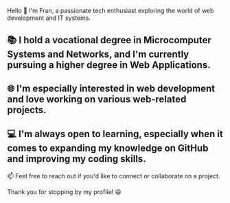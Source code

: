 Hello 👋
I'm Fran, a passionate tech enthusiast exploring the world of web development and IT systems.

📚 I hold a vocational degree in Microcomputer Systems and Networks, and I'm currently pursuing a higher degree in Web Applications.
------------------------
🌐 I'm especially interested in web development and love working on various web-related projects.
------------------------
💻 I'm always open to learning, especially when it comes to expanding my knowledge on GitHub and improving my coding skills.
------------------------

📫 Feel free to reach out if you'd like to connect or collaborate on a project.


Thank you for stopping by my profile! 😄
